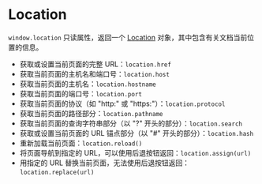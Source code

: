 # Location

`window.location` 只读属性，返回一个 [Location](https://developer.mozilla.org/zh-CN/docs/Web/API/Location) 对象，其中包含有关文档当前位置的信息。

- 获取或设置当前页面的完整 URL：`location.href`
- 获取当前页面的主机名和端口号：`location.host`
- 获取当前页面的主机名：`location.hostname`
- 获取当前页面的端口号：`location.port`
- 获取当前页面的协议（如 "http:" 或 "https:"）：`location.protocol`
- 获取当前页面的路径部分：`location.pathname`
- 获取当前页面的查询字符串部分（以 "?" 开头的部分）：`location.search`
- 获取或设置当前页面的 URL 锚点部分（以 "#" 开头的部分）：`location.hash`
- 重新加载当前页面：`location.reload()`
- 将页面导航到指定的 URL，可以使用后退按钮返回：`location.assign(url)`
- 用指定的 URL 替换当前页面，无法使用后退按钮返回：`location.replace(url)`
